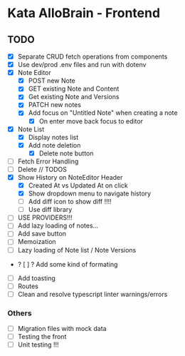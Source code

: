 # Kata AlloBrain - Frontend

## TODO

-   [x] Separate CRUD fetch operations from components
-   [x] Use dev/prod .env files and run with dotenv
-   [x] Note Editor
    -   [x] POST new Note
    -   [x] GET existing Note and Content
    -   [x] Get existing Note and Versions
    -   [x] PATCH new notes
    -   [x] Add focus on "Untitled Note" when creating a note
        -   [x] On enter move back focus to editor
-   [x] Note List
    -   [x] Display notes list
    -   [x] Add note deletion
        -   [x] Delete note button
-   [ ] Fetch Error Handling
-   [ ] Delete // TODOS
-   [x] Show History on NoteEditor Header
    -   [x] Created At vs Updated At on click
    -   [x] Show dropdown menu to navigate history
    -   [ ] Add diff icon to show diff !!!!
    -   [ ] Use diff library
-   [ ] USE PROVIDERS!!!
-   [ ] Add lazy loading of notes...
-   [ ] Add save button
-   [ ] Memoization
-   [ ] Lazy loading of Note list / Note Versions
-   ? [ ] ? Add some kind of formating
-   [ ] Add toasting
-   [ ] Routes
-   [ ] Clean and resolve typescript linter warnings/errors

### Others

-   [ ] Migration files with mock data
-   [ ] Testing the front
-   [ ] Unit testing !!!
